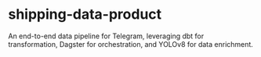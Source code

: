 # shipping-data-product
An end-to-end data pipeline for Telegram, leveraging dbt for transformation, Dagster for orchestration, and YOLOv8 for data enrichment.
